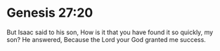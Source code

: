 # Genesis 27:20

But Isaac said to his son, How is it that you have found it so quickly, my son? He answered, Because the Lord your God granted me success.
